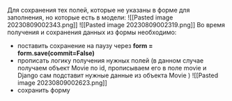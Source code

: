 Для сохранения тех полей, которые не указаны в форме для заполнения, но которые есть в модели:
![[Pasted image 20230809002343.png]]
![[Pasted image 20230809002319.png]]
Во время получения  и сохранения данных из формы необходимо:
- поставить сохранение на паузу через __form = form.save(commit=False)__
- прописать логику получения нужных полей (в данном случае получаем объект Movie по id, прописываем его в поле movie и Django сам подставит нужные данные из объекта Movie )
![[Pasted image 20230809002623.png]]
- сохранить форму